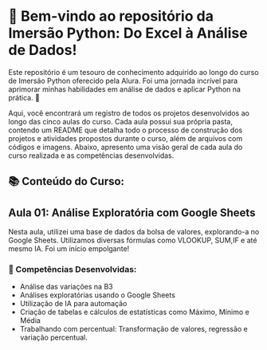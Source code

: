 # 👋 Bem-vindo ao repositório da **Imersão Python: Do Excel à Análise de Dados**!

Este repositório é um tesouro de conhecimento adquirido ao longo do curso de Imersão Python oferecido pela Alura. Foi uma jornada incrível para aprimorar minhas habilidades em análise de dados e aplicar Python na prática. 🐍

Aqui, você encontrará um registro de todos os projetos desenvolvidos ao longo das cinco aulas do curso. Cada aula possui sua própria pasta, contendo um README que detalha todo o processo de construção dos projetos e atividades propostos durante o curso, além de arquivos com códigos e imagens. Abaixo, apresento uma visão geral de cada aula do curso realizada e as competências desenvolvidas.

## 📚 Conteúdo do Curso:

## Aula 01: Análise Exploratória com Google Sheets

Nesta aula, utilizei uma base de dados da bolsa de valores, explorando-a no Google Sheets. Utilizamos diversas fórmulas como VLOOKUP, SUM,IF e até mesmo IA. Foi um início empolgante!

### 🚀 Competências Desenvolvidas:

- Análise das variações na B3
- Análises exploratórias usando o Google Sheets
- Utilização de IA para automação
- Criação de tabelas e cálculos de estatísticas como Máximo, Mínimo e Média
- Trabalhando com percentual: Transformação de valores, regressão e variação percentual.
